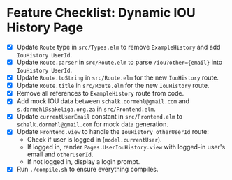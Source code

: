 # Feature Checklist: Dynamic IOU History Page

- [x] Update `Route` type in `src/Types.elm` to remove `ExampleHistory` and add `IouHistory UserId`.
- [x] Update `Route.parser` in `src/Route.elm` to parse `/iou?other={email}` into `IouHistory UserId`.
- [x] Update `Route.toString` in `src/Route.elm` for the new `IouHistory` route.
- [x] Update `Route.title` in `src/Route.elm` for the new `IouHistory` route.
- [x] Remove all references to `ExampleHistory` route from code.
- [x] Add mock IOU data between `schalk.dormehl@gmail.com` and `s.dormehl@sakeliga.org.za` in `src/Frontend.elm`.
- [x] Update `currentUserEmail` constant in `src/Frontend.elm` to `schalk.dormehl@gmail.com` for mock data generation.
- [x] Update `Frontend.view` to handle the `IouHistory otherUserId` route:
    - Check if user is logged in (`model.currentUser`).
    - If logged in, render `Pages.UserIouHistory.view` with logged-in user's email and `otherUserId`.
    - If not logged in, display a login prompt.
- [x] Run `./compile.sh` to ensure everything compiles. 